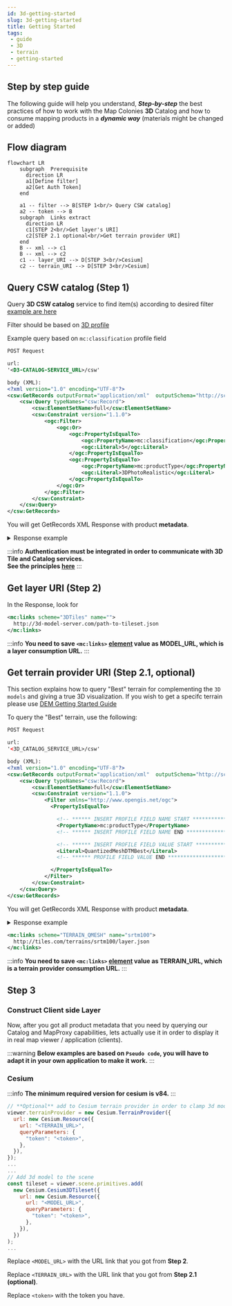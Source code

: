 ```yaml
---
id: 3d-getting-started
slug: 3d-getting-started
title: Getting Started
tags:
 - guide
 - 3D
 - terrain
 - getting-started
---
```


## Step by step guide
The following guide will help you understand, ***Step-by-step*** the best practices of how to work with the Map Colonies **3D** Catalog and how to consume mapping products in a ***dynamic way*** (materials might be changed or added)

## Flow diagram
```mermaid
flowchart LR
    subgraph  Prerequisite
      direction LR
      a1[Define filter]
      a2[Get Auth Token]
    end

    a1 -- filter --> B[STEP 1<br/> Query CSW catalog]
    a2 -- token --> B
    subgraph  Links extract
      direction LR
      c1[STEP 2<br/>Get layer's URI]
      c2[STEP 2.1 optional<br/>Get terrain provider URI]
    end
    B -- xml --> c1
    B -- xml --> c2
    c1 -- layer_URI --> D[STEP 3<br/>Cesium]
    c2 -- terrain_URI --> D[STEP 3<br/>Cesium]
```

## Query CSW catalog (Step 1)
Query **3D CSW catalog** service to find item(s) according to desired filter [example are here](/docs/ogc/protocols/ogc-csw/ogc-csw-examples)

Filter should be based on [3D profile](/docs/MapColonies/3D/services/catalog/catalog-profile-v2)

Example query based on `mc:classification` profile field
```xml title="GetRecords Request"
POST Request

url:
'<D3-CATALOG-SERVICE_URL>/csw'

body (XML):
<?xml version="1.0" encoding="UTF-8"?>
<csw:GetRecords outputFormat="application/xml"  outputSchema="http://schema.mapcolonies.com/3d" resultType="results" service="CSW" version="2.0.2" startPosition="1" maxRecords="200" xmlns:mc="http://schema.mapcolonies.com/3d" xmlns:csw="http://www.opengis.net/cat/csw/2.0.2" xmlns:ogc="http://www.opengis.net/ogc">
    <csw:Query typeNames="csw:Record">
        <csw:ElementSetName>full</csw:ElementSetName>
        <csw:Constraint version="1.1.0">
            <ogc:Filter>
                <ogc:Or>
                    <ogc:PropertyIsEqualTo>
                        <ogc:PropertyName>mc:classification</ogc:PropertyName>
                        <ogc:Literal>5</ogc:Literal>
                    </ogc:PropertyIsEqualTo>
                    <ogc:PropertyIsEqualTo>
                        <ogc:PropertyName>mc:productType</ogc:PropertyName>
                        <ogc:Literal>3DPhotoRealistic</ogc:Literal>
                    </ogc:PropertyIsEqualTo>
                </ogc:Or>
            </ogc:Filter>
        </csw:Constraint>
    </csw:Query>
</csw:GetRecords>
```

You will get GetRecords XML Response with product **metadata**.

<details>
  <summary>Response example</summary>

```xml title="Search Results Example"
    <?xml version="1.0" encoding="UTF-8"?>
    <csw:GetRecordsResponse xmlns:csw="http://www.opengis.net/cat/csw/2.0.2" xmlns:dc="http://purl.org/dc/elements/1.1/" xmlns:dct="http://purl.org/dc/terms/" xmlns:gmd="http://www.isotc211.org/2005/gmd" xmlns:gml="http://www.opengis.net/gml" xmlns:mc="http://schema.mapcolonies.com/3d" xmlns:ows="http://www.opengis.net/ows" xmlns:xs="http://www.w3.org/2001/XMLSchema" xmlns:xsi="http://www.w3.org/2001/XMLSchema-instance" version="2.0.2" xsi:schemaLocation="http://www.opengis.net/cat/csw/2.0.2 http://schemas.opengis.net/csw/2.0.2/CSW-discovery.xsd">
    <csw:SearchStatus timestamp="2022-03-27T06:45:54Z" />
    <csw:SearchResults numberOfRecordsMatched="1" numberOfRecordsReturned="1" nextRecord="0" recordSchema="http://schema.mapcolonies.com/3d" elementSet="full">
        <mc:MC3DRecord>
            <mc:accuracyLE90>4.0</mc:accuracyLE90>
            <mc:classification>5</mc:classification>
            <mc:creationDateUTC>2025-01-09T08:00:00Z</mc:creationDateUTC>
            <mc:description>gbjhhj</mc:description>
            <mc:footprint>{"type":"Polygon","coordinates":[[[46.9831483,36.4864826],[46.9831483,37.0135162],[48.0168517,37.0135162],[48.0168517,36.4864826],[46.9831483,36.4864826]]]}</mc:footprint>
            <mc:maxHorizontalAccuracyCE90>5.0</mc:maxHorizontalAccuracyCE90>
            <mc:id>0fa277cb-b8ba-4c31-b787-7700f916dcd4</mc:id>
            <mc:insertDate>2025-01-09T16:33:51Z</mc:insertDate>
            <mc:links scheme="3DTiles" name="" description="">https://tiles.mapcolonies.net/api/3d/v1/b3dm/0fa277cb-b8ba-4c31-b787-7700f916dcd4/vricon_3d_surface_model_3dtiles_1.0_gltf_2/data/vricon_3dtiles/tileset.json</mc:links>
            <mc:producerName>DAVID</mc:producerName>
            <mc:productBBox>46.9831483,36.4864826,48.0168517,37.0135162</mc:productBBox>
            <mc:productId>0fa277cb-b8ba-4c31-b787-7700f916dcd4</mc:productId>
            <mc:productName>name</mc:productName>
            <mc:productSource>\\Path\To\3D\Models\e047n36_N\vricon_3d_surface_model_3dtiles_1.0_gltf_2\data\vricon_3dtiles</mc:productSource>
            <mc:productStatus>PUBLISHED</mc:productStatus>
            <mc:productType>3DPhotoRealistic</mc:productType>
            <mc:productVersion>1</mc:productVersion>
            <mc:productionSystem>system</mc:productionSystem>
            <mc:productionSystemVersion>9</mc:productionSystemVersion>
            <mc:region>region</mc:region>
            <mc:sensors>sensor</mc:sensors>
            <mc:imagingTimeEndUTC>2022-01-09T08:11:00Z</mc:imagingTimeEndUTC>
            <mc:imagingTimeBeginUTC>2022-01-09T08:11:00Z</mc:imagingTimeBeginUTC>
            <mc:SRS>4326</mc:SRS>
            <mc:SRSName>WGS84GEO</mc:SRSName>
            <mc:type>RECORD_3D</mc:type>
            <mc:updateDateUTC>2025-01-09T16:34:46Z</mc:updateDateUTC>
            <ows:BoundingBox crs="urn:x-ogc:def:crs:EPSG:6.11:4326" dimensions="2">
                <ows:LowerCorner>36.4864826 46.9831483</ows:LowerCorner>
                <ows:UpperCorner>37.0135162 48.0168517</ows:UpperCorner>
            </ows:BoundingBox>
        </mc:MC3DRecord>
    </csw:SearchResults>
    </csw:GetRecordsResponse>
```
</details>

:::info
**Authentication must be integrated in order to communicate with 3D Tile and Catalog services.**<br/>
**See the principles [here](/docs/MapColonies/authentication)**
:::

## Get layer URI (Step 2)
In the Response, look for

```xml title="Extract link for desired 3D model"
<mc:links scheme="3DTiles" name="">
  http://3d-model-server.com/path-to-tileset.json
</mc:links>
```

:::info
**You need to save `<mc:links>` <u>element</u> value as MODEL_URL, which is a layer consumption URL.**
:::

## Get terrain provider URI (Step 2.1, optional)
This section explains how to query "Best" terrain for complementing the `3D models` and giving a true 3D visualization. If you wish to get a specifc terrain please use [DEM Getting Started Guide](/docs/MapColonies/DEM/Guides/DEM_getting_started.md)

To query the "Best" terrain, use the following:
```xml title="GetRecords Request For Terrain"
POST Request

url:
'<3D_CATALOG_SERVICE_URL>/csw'

body (XML):
<?xml version="1.0" encoding="UTF-8"?>
<csw:GetRecords outputFormat="application/xml"  outputSchema="http://schema.mapcolonies.com/3d" resultType="results" service="CSW" version="2.0.2" startPosition="1" maxRecords="200" xmlns:mc="http://schema.mapcolonies.com/3d" xmlns:csw="http://www.opengis.net/cat/csw/2.0.2" xmlns:ogc="http://www.opengis.net/ogc">
    <csw:Query typeNames="csw:Record">
        <csw:ElementSetName>full</csw:ElementSetName>
        <csw:Constraint version="1.1.0">
            <Filter xmlns="http://www.opengis.net/ogc">
              <PropertyIsEqualTo>

                <!-- ****** INSERT PROFILE FIELD NAME START ********************** -->
                <PropertyName>mc:productType</PropertyName>
                <!-- ****** INSERT PROFILE FIELD NAME END ********************** -->

                <!-- ****** INSERT PROFILE FIELD VALUE START ********************** -->
                <Literal>QuantizedMeshDTMBest</Literal>
                <!-- ****** PROFILE FIELD VALUE END ********************** -->

              </PropertyIsEqualTo>
            </Filter>
        </csw:Constraint>
    </csw:Query>
</csw:GetRecords>
```

You will get GetRecords XML Response with product **metadata**.

<details>
  <summary>Response example</summary>

```xml title="Search Results Example"
    <?xml version="1.0" encoding="UTF-8"?>
    <csw:GetRecordsResponse xmlns:csw="http://www.opengis.net/cat/csw/2.0.2" xmlns:dc="http://purl.org/dc/elements/1.1/" xmlns:dct="http://purl.org/dc/terms/" xmlns:gmd="http://www.isotc211.org/2005/gmd" xmlns:gml="http://www.opengis.net/gml" xmlns:mc="http://schema.mapcolonies.com/3d" xmlns:ows="http://www.opengis.net/ows" xmlns:xs="http://www.w3.org/2001/XMLSchema" xmlns:xsi="http://www.w3.org/2001/XMLSchema-instance" version="2.0.2" xsi:schemaLocation="http://www.opengis.net/cat/csw/2.0.2 http://schemas.opengis.net/csw/2.0.2/CSW-discovery.xsd">
    <csw:SearchStatus timestamp="2022-03-27T06:45:54Z" />
    <csw:SearchResults numberOfRecordsMatched="1" numberOfRecordsReturned="1" nextRecord="0" recordSchema="http://schema.mapcolonies.com/3d" elementSet="full">
        <mc:MC3DRecord>
            <mc:accuracyLE90>4.0</mc:accuracyLE90>
            <mc:classification>5</mc:classification>
            <mc:creationDateUTC>2022-10-24</mc:creationDateUTC>
            <mc:description>srtm100</mc:description>
            <mc:footprint>{"type":"Polygon","coordinates":[[[34.98,32.8],[35.1,32.8],[35.1,32.7],[34.98,32.7],[34.98,32.8]]]}</mc:footprint>
            <mc:geographicArea>North</mc:geographicArea>
            <mc:maxHorizontalAccuracyCE90>999.0</mc:maxHorizontalAccuracyCE90>
            <mc:id>33333333-3333-3333-3333-333333333333</mc:id>
            <mc:insertDate>2022-10-24</mc:insertDate>
            <mc:links scheme="TERRAIN_QMESH" name="" description="">https://tiles.mapcolonies.net/api/dem/v1/terrains/srtm100</mc:links>
            <mc:producerName>producer</mc:producerName>
            <mc:productBBox>35.2670012825,32.5856881598,35.3105702702,32.6300363309</mc:productBBox>
            <mc:productId>33333333-3333-3333-3333-333333333333</mc:productId>
            <mc:productName>srtm100</mc:productName>
            <mc:productSource></mc:productSource>
            <mc:productStatus>PUBLISHED</mc:productStatus>
            <mc:productType>QuantizedMeshDTMBest</mc:productType>
            <mc:productVersion>1</mc:productVersion>
            <mc:productionSystem></mc:productionSystem>
            <mc:productionSystemVersion>1</mc:productionSystemVersion>
            <mc:region>region</mc:region>
            <mc:sensors>UNDEFINED</mc:sensors>
            <mc:imagingTimeEndUTC>2022-10-24</mc:imagingTimeEndUTC>
            <mc:imagingTimeBeginUTC>2022-10-24</mc:imagingTimeBeginUTC>
            <mc:SRS>4326</mc:SRS>
            <mc:SRSName>WGS84GEO</mc:SRSName>
            <mc:type>RECORD_3D</mc:type>
            <mc:updateDateUTC>2022-10-25T16:48:17Z</mc:updateDateUTC>
            <ows:BoundingBox crs="urn:x-ogc:def:crs:EPSG:6.11:4326" dimensions="2">
                <ows:LowerCorner>32.7 34.98</ows:LowerCorner>
                <ows:UpperCorner>32.8 35.1</ows:UpperCorner>
            </ows:BoundingBox>
        </mc:MC3DRecord>
    </csw:SearchResults>
    </csw:GetRecordsResponse>
```
</details>


```xml title="Extract link for terrain provider"
<mc:links scheme="TERRAIN_QMESH" name="srtm100">
  http://tiles.com/terrains/srtm100/layer.json
</mc:links>
```


:::info
**You need to save `<mc:links>` <u>element</u> value as TERRAIN_URL, which is a terrain provider consumption URL.**
:::

## Step 3
### Construct Client side Layer
Now, after you got all product metadata that you need by querying our Catalog and MapProxy capabilities, lets actually use it in order to display it in real map viewer / application (clients).

:::warning
**Below examples are based on `Pseudo code`, you will have to adapt it in your own application to make it work.**
:::

### Cesium

:::info
**The minimum required version for cesium is v84.**
:::

```javascript
// **Optional** add to Cesium terrain provider in order to clamp 3d models to the ground
viewer.terrainProvider = new Cesium.TerrainProvider({
  url: new Cesium.Resource({
    url: "<TERRAIN_URL>",
    queryParameters: {
      "token": "<token>",
    },
  }),
});
...
...
// Add 3d model to the scene
const tileset = viewer.scene.primitives.add(
  new Cesium.Cesium3DTileset({
    url: new Cesium.Resource({
      url: "<MODEL_URL>",
      queryParameters: {
        "token": "<token>",
      },
    }),
  })
);
...
```
Replace `<MODEL_URL>` with the URL link that you got from **Step 2**.

Replace `<TERRAIN_URL>` with the URL link that you got from **Step 2.1 (optional)**.

Replace `<token>` with the token you have.
